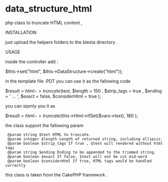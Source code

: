 data_structure_html
===================

php class to truncate HTML content , 

INSTALLATION 

just upload the helpers folders to the blesta directory . 

USAGE

inside the controller add :

$this->set("html", $this->DataStructure->create("html"));

in the template file .PDT you can use it as the fallowing code 

$result = $html->truncate($text,  $length = 150 , $strip_tags = true , $ending = ' ... ', $exact = false, $considerHtml = true  );

you can sipmly you it as 

$result = $html->truncate($this->Html->ifSet($vars->text),  180   );

the class support the fallowing param 

	 @param string $text HTML to truncate.
	 @param integer $length Length of returned string, including ellipsis.
	 @param boolean $strip_tags If true , $text will rendered without html tags 
	 @param string $ending Ending to be appended to the trimmed string.
	 @param boolean $exact If false, $text will not be cut mid-word
	 @param boolean $considerHtml If true, HTML tags would be handled correctly
	 
	 
this class is taken from the CakePHP framework .





